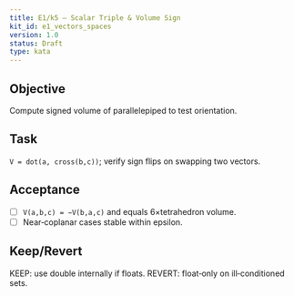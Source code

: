 ```yaml
---
title: E1/k5 — Scalar Triple & Volume Sign
kit_id: e1_vectors_spaces
version: 1.0
status: Draft
type: kata
---
```


## Objective
Compute signed volume of parallelepiped to test orientation.

## Task
`V = dot(a, cross(b,c))`; verify sign flips on swapping two vectors.

## Acceptance
- [ ] `V(a,b,c) = −V(b,a,c)` and equals 6×tetrahedron volume.
- [ ] Near‑coplanar cases stable within epsilon.

## Keep/Revert
KEEP: use double internally if floats. REVERT: float‑only on ill‑conditioned sets.